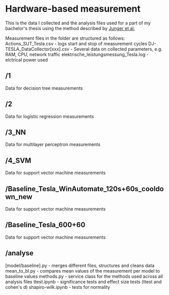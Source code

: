 # Hardware-based measurement

This is the data I collected and the analysis files used for a part of my bachelor's thesis using the method described by [Junger et al.](https://dl.gi.de/items/7f5ee625-729a-463c-9114-9cbeeb6e5736)

Measurement files in the folder are structured as follows:
Actions_SUT_Tesla.csv - logs start and stop of measurement cycles
DJ-TESLA_DataCollector[xxx].csv - Several data on collected parameters, e.g. RAM, CPU, network traffic
elektrische_leistungsmessung_Tesla.log - elctrical power used

## /1
Data for decision tree measurements 

## /2 
Data for logistic regression measurements 

## /3_NN
Data for multilayer perceptron measurements 

## /4_SVM
Data for support vector machine measurements 

## /Baseline_Tesla_WinAutomate_120s+60s_cooldown_new
Data for support vector machine measurements 

## /Baseline_Tesla_600+60
Data for support vector machine measurements 

## /analyse
[model/baseline].py - merges different files, structures and cleans data
mean_to_bl.py - compares mean values of the measurement per model to baseline values
methods.py - service class for the methods used across all analysis files
ttest.ipynb - significance tests and effect size tests (ttest and cohen's d)
shapiro-wilk.ipynb - tests for normality